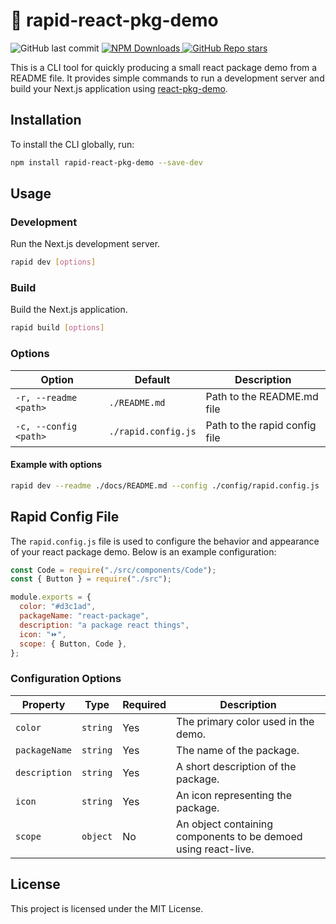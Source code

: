 # 🌊 rapid-react-pkg-demo
![GitHub last commit](https://img.shields.io/github/last-commit/coston/rapid-react-pkg-demo)
[![NPM Downloads](https://img.shields.io/npm/dm/rapid-react-pkg-demo?style=flat-square&logo=npm)
](https://www.npmjs.com/package/rapid-react-pkg-demo)
[![GitHub Repo stars](https://img.shields.io/github/stars/coston/rapid-react-pkg-demo)
](https://github.com/coston/rapid-react-pkg-demo)

This is a CLI tool for quickly producing a small react package demo from a README file. It provides simple commands to run a development server and build your Next.js application using [react-pkg-demo](https://www.npmjs.com/package/react-pkg-demo).

## Installation

To install the CLI globally, run:

```bash
npm install rapid-react-pkg-demo --save-dev
```

## Usage

### Development

Run the Next.js development server.

```sh
rapid dev [options]
```

### Build

Build the Next.js application.

```sh
rapid build [options]
```

### Options

| Option                | Default             | Description                   |
| --------------------- | ------------------- | ----------------------------- |
| `-r, --readme <path>` | `./README.md`       | Path to the README.md file    |
| `-c, --config <path>` | `./rapid.config.js` | Path to the rapid config file |

#### Example with options

```sh
rapid dev --readme ./docs/README.md --config ./config/rapid.config.js
```

## Rapid Config File

The `rapid.config.js` file is used to configure the behavior and appearance of your react package demo. Below is an example configuration:

```js
const Code = require("./src/components/Code");
const { Button } = require("./src");

module.exports = {
  color: "#d3c1ad",
  packageName: "react-package",
  description: "a package react things",
  icon: "⏩",
  scope: { Button, Code },
};
```

### Configuration Options

| Property      | Type     | Required | Description                                                    |
| ------------- | -------- | -------- | -------------------------------------------------------------- |
| `color`       | `string` | Yes      | The primary color used in the demo.                            |
| `packageName` | `string` | Yes      | The name of the package.                                       |
| `description` | `string` | Yes      | A short description of the package.                            |
| `icon`        | `string` | Yes      | An icon representing the package.                              |
| `scope`       | `object` | No       | An object containing components to be demoed using react-live. |

## License

This project is licensed under the MIT License.
